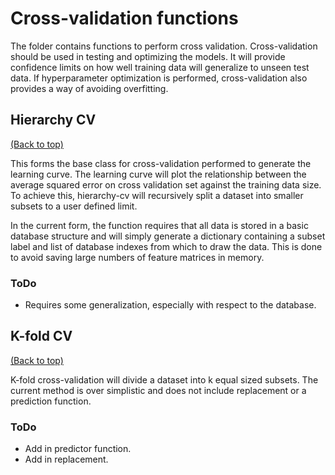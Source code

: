 # Cross-validation functions

The folder contains functions to perform cross validation. Cross-validation should be used in testing and optimizing the models. It will provide confidence limits on how well training data will generalize to unseen test data. If hyperparameter optimization is performed, cross-validation also provides a way of avoiding overfitting.

## Hierarchy CV

[(Back to top)](#cross-validation-functions)

This forms the base class for cross-validation performed to generate the learning curve. The learning curve will plot the relationship between the average squared error on cross validation set against the training data size. To achieve this, hierarchy-cv will recursively split a dataset into smaller subsets to a user defined limit.

In the current form, the function requires that all data is stored in a basic database structure and will simply generate a dictionary containing a subset label and list of database indexes from which to draw the data. This is done to avoid saving large numbers of feature matrices in memory.

### ToDo

-   Requires some generalization, especially with respect to the database.

## K-fold CV

[(Back to top)](#cross-validation-functions)

K-fold cross-validation will divide a dataset into k equal sized subsets. The current method is over simplistic and does not include replacement or a prediction function.

### ToDo

-   Add in predictor function.
-   Add in replacement.

